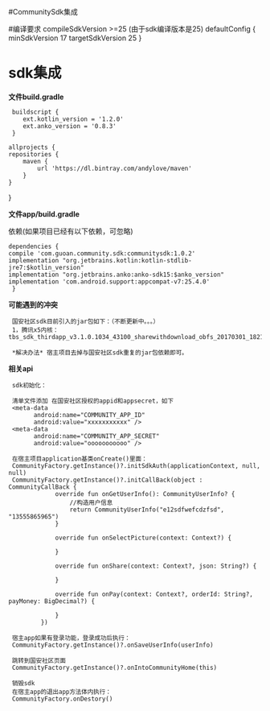 #CommunitySdk集成

#编译要求
    compileSdkVersion >=25  (由于sdk编译版本是25)
     defaultConfig {
            minSdkVersion 17
            targetSdkVersion 25
        }

# sdk集成 #
**文件build.gradle**
 
     buildscript {
        ext.kotlin_version = '1.2.0'
        ext.anko_version = '0.8.3'
     }
     
    allprojects {
    repositories {
        maven {
            url 'https://dl.bintray.com/andylove/maven'
        }
    }
   }

**文件app/build.gradle**

依赖(如果项目已经有以下依赖，可忽略)

    dependencies {
    compile 'com.guoan.community.sdk:communitysdk:1.0.2'
    implementation "org.jetbrains.kotlin:kotlin-stdlib-jre7:$kotlin_version"
    implementation "org.jetbrains.anko:anko-sdk15:$anko_version"
    implementation 'com.android.support:appcompat-v7:25.4.0'
     }
**可能遇到的冲突**

     国安社区sdk目前引入的jar包如下：（不断更新中。。。）
     1，腾讯x5内核：tbs_sdk_thirdapp_v3.1.0.1034_43100_sharewithdownload_obfs_20170301_182143.jar
  
     *解决办法* 宿主项目去掉与国安社区sdk重复的jar包依赖即可。

**相关api**

     sdk初始化：
     
     清单文件添加 在国安社区授权的appid和appsecret，如下
     <meta-data
           android:name="COMMUNITY_APP_ID"
           android:value="xxxxxxxxxxx" />
     <meta-data
           android:name="COMMUNITY_APP_SECRET"
           android:value="ooooooooooo" />
           
     在宿主项目application基类onCreate()里面：
     CommunityFactory.getInstance()?.initSdkAuth(applicationContext, null, null)
     CommunityFactory.getInstance()?.initCallBack(object : CommunityCallBack {
                 override fun onGetUserInfo(): CommunityUserInfo? {
                     //构造用户信息
                     return CommunityUserInfo("e12sdfwefcdzfsd", "13555865965")
                 }
     
                 override fun onSelectPicture(context: Context?) {
                     
                 }
     
                 override fun onShare(context: Context?, json: String?) {
                     
                 }
     
                 override fun onPay(context: Context?, orderId: String?, payMoney: BigDecimal?) {
                     
                 }
             })
            
     宿主app如果有登录功能，登录成功后执行：
     CommunityFactory.getInstance()?.onSaveUserInfo(userInfo)
             
     跳转到国安社区页面
     CommunityFactory.getInstance()?.onIntoCommunityHome(this)
     
     销毁sdk
     在宿主app的退出app方法体内执行：
     CommunityFactory.onDestory()
     
     
